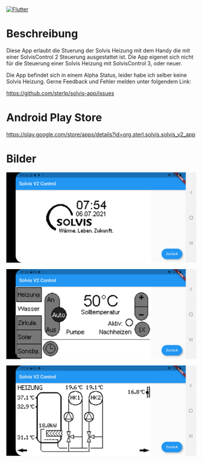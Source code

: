 [![Flutter](https://github.com/sterlp/solvis-app/actions/workflows/Flutter.yml/badge.svg)](https://github.com/sterlp/solvis-app/actions/workflows/Flutter.yml)

# Beschreibung

Diese App erlaubt die Stuerung der Solvis Heizung mit dem Handy die mit einer SolvisControl 2 Steuerung ausgestattet ist. Die App eigenet sich nicht für die Steuerung einer Solvis Heizung mit SolvisControl 3, oder neuer.

Die App befindet sich in einem Alpha Status, leider habe ich selber keine Solvis Heizung. Gerne Feedback und Fehler melden unter folgendem Link:

https://github.com/sterlp/solvis-app/issues

# Android Play Store

https://play.google.com/store/apps/details?id=org.sterl.solvis.solvis_v2_app


# Bilder

![Home](https://github.com/sterlp/solvis-app/blob/master/solvis_v2_app/resources/Screenshot_20210706-075206.jpg)

![Wasser](https://github.com/sterlp/solvis-app/blob/master/solvis_v2_app/resources/Screenshot_20210706-075327.jpg)

![Heizung](https://github.com/sterlp/solvis-app/blob/master/solvis_v2_app/resources/Screenshot_20210706-075455.jpg)


